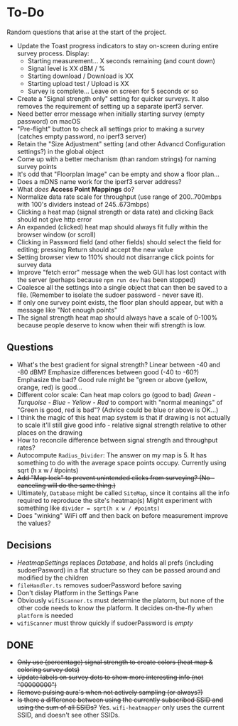 # To-Do

Random questions that arise at the start of the project.


* Update the Toast progress indicators to stay on-screen during entire survey process. Display:
  * Starting measurement... X seconds remaining (and count down)
  * Signal level is XX dBM / %
  * Starting download / Download is XX
  * Starting upload test / Upload is XX
  * Survey is complete... Leave on screen for 5 seconds or so
* Create a "Signal strength only" setting for quicker surveys.
  It also removes the requirement of setting up a separate iperf3 server.
* Need better error message when initially starting survey (empty password) on macOS
* "Pre-flight" button to check all settings prior to making a survey (catches empty password, no iperf3 server)
* Retain the "Size Adjustment" setting (and other Advancd Configuration settings?) in the global object
* Come up with a better mechanism (than random strings) for naming survey points 
* It's odd that "Floorplan Image" can be empty and show a floor plan...
* Does a mDNS name work for the iperf3 server address?
* What _does_ **Access Point Mappings** do?
* Normalize data rate scale for throughput (use range of 200..700mbps with 100's dividers instead of 245..673mbps)
* Clicking a heat map (signal strength or data rate) and clicking Back should not give http error
* An expanded (clicked) heat map should always fit fully within the browser window (or scroll)
* Clicking in Password field (and other fields) should select the field for editing; pressing Return should accept the new value
* Setting browser view to 110% should not disarrange click points
  for survey data
* Improve "fetch error" message when the web GUI has lost contact
  with the server (perhaps because `npm run dev` has been stopped)
* Coalesce all the settings into a single object that can then be saved to a file. (Remember to isolate the sudoer password - never save it).
* If only one survey point exists, the <Heatmap> floor plan should appear, but with a message like "Not enough points"
* The signal strength heat map should always have a scale of 0-100% because people deserve to know when their wifi strength is low.

## Questions

* What's the best gradient for signal strength? Linear between -40 and -80 dBM?
  Emphasize differences between good (-40 to -60?) Emphasize the bad?
  Good rule might be "green or above (yellow, orange, red) is good...
* Different color scale: Can heat map colors go (good to bad)
  _Green - Turquoise - Blue - Yellow - Red_
  to comport with "normal meanings" of "Green is good, red is bad"? (Advice could be blue or above is OK...)
* I think the magic of this heat map system is that if drawing
  is not actually to scale it'll still give good info - relative signal
  strength relative to other places on the drawing
* How to reconcile difference between signal strength and throughput rates?
* Autocompute `Radius_Divider`:
  The answer on my map is 5. It has something to do
  with the average space points occupy.
  Currently using sqrt (h x w / #points)
* ~~Add "Map lock" to prevent unintended clicks from surveying? (No - canceling will do the same thing.)~~
* Ultimately, `Database` might be called `SiteMap`, since it contains all the info required to reproduce the site's heatmap(s)
  Might experiment with something like `divider = sqrt(h x w / #points)`
* Does "winking" WiFi off and then back on before measurement improve the values?

## Decisions

* _HeatmapSettings_ replaces _Database_, and
  holds all prefs (including sudoerPasword)
  in a flat structure so they can be passed around and
  modified by the children
* `fileHandler.ts` removes sudoerPassword before saving
* Don't dislay Platform in the Settings Pane 
* Obviously `wifiScanner.ts` must determine the platorm,
  but none of the other code needs to know the platform.
  It decides on-the-fly when `platform` is needed
* `wifiScanner` must throw quickly if sudoerPassword is _empty_

## DONE

* ~~Only use (percentage) signal strength to create colors
  (heat map & coloring survey dots)~~
* ~~Update labels on survey dots to show more interesting info (not "00000000")~~
* ~~Remove pulsing aura's when not actively sampling (or always?)~~
* ~~Is there a difference between using the currently subscribed SSID and using the sum of all SSIDs?~~ Yes. `wifi-heatmapper` only uses the current SSID, and doesn't see other SSIDs.
